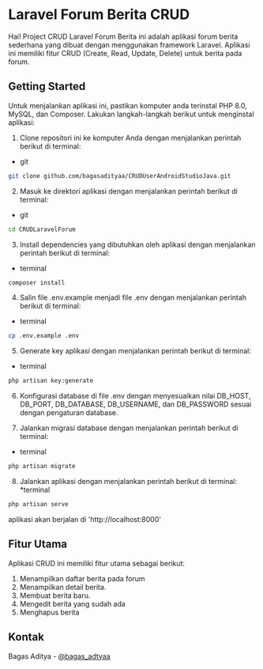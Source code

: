 # Laravel Forum Berita CRUD
Hai! Project CRUD Laravel Forum Berita ini adalah aplikasi forum berita sederhana yang dibuat dengan menggunakan framework Laravel. Aplikasi ini memiliki fitur CRUD (Create, Read, Update, Delete) untuk berita pada forum.

## Getting Started
Untuk menjalankan aplikasi ini, pastikan komputer anda terinstal PHP 8.0, MySQL, dan Composer. Lakukan langkah-langkah berikut untuk menginstal aplikasi:
1. Clone repositori ini ke komputer Anda dengan menjalankan perintah berikut di terminal: 
* git 
```sh
git clone github.com/bagasadityaa/CRUDUserAndroidStudioJava.git
```

2. Masuk ke direktori aplikasi dengan menjalankan perintah berikut di terminal:
* git
```sh
cd CRUDLaravelForum
```

3. Install dependencies yang dibutuhkan oleh aplikasi dengan menjalankan perintah berikut di terminal:
* terminal
```sh
composer install
```

4. Salin file .env.example menjadi file .env dengan menjalankan perintah berikut di terminal:
* terminal
```sh
cp .env.example .env
```

5. Generate key aplikasi dengan menjalankan perintah berikut di terminal:
* terminal
```sh
php artisan key:generate
```

6. Konfigurasi database di file .env dengan menyesuaikan nilai DB_HOST, DB_PORT, DB_DATABASE, DB_USERNAME, dan DB_PASSWORD sesuai dengan pengaturan database.

7. Jalankan migrasi database dengan menjalankan perintah berikut di terminal:
* terminal
```sh
php artisan migrate
```

8. Jalankan aplikasi dengan menjalankan perintah berikut di terminal:
*terminal 
```sh
php artisan serve
```
aplikasi akan berjalan di 'http://localhost:8000'

## Fitur Utama
Aplikasi CRUD ini memiliki fitur utama sebagai berikut: 
1. Menampilkan daftar berita pada forum
2. Menampilkan detail berita.
3. Membuat berita baru.
4. Mengedit berita yang sudah ada
5. Menghapus berita 

## Kontak
Bagas Aditya - [@bagas_adtyaa](https://www.instagram.com/bagas_adtyaa/)
